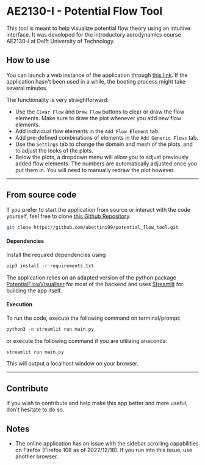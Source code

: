 # AE2130-I - Potential Flow Tool

This tool is meant to help visualize potential flow theory using an intuitive interface. It was developed for the introductory aerodynamics course AE2130-I at Delft University of Technology.


## How to use
You can launch a web instance of the application through [this link](https://ae2130i-potential-flow-tool.streamlit.app/). If the application hasn't been used in a while, the booting process might take several minutes.

The functionality is very straightforward:
* Use the `Clear Flow` and `Draw Flow` buttons to clear or draw the flow elements. Make sure to draw the plot whenever you add new flow elements.
* Add individual flow elements in the `Add Flow Element` tab.
* Add pre-defined combinations of elements in the `Add Generic Flows` tab.
* Use the `Settings` tab to change the domain and mesh of the plots, and to adjust the looks of the plots.
* Below the plots, a dropdown menu will allow you to adjust previously added flow elements. The numbers are automatically adjusted once you put them in. You will need to manually redraw the plot however.

---
## From source code
If you prefer to start the application from source or interact with the code yourself, feel free to clone [this Github Repository](https://github.com/abettini99/potential_flow_tool).  

```bash
git clone https://github.com/abettini99/potential_flow_tool.git
```




#### Dependencies
Install the required dependencies using

```bash
pip3 install -r requirements.txt
```
The application relies on an adapted version of the python package [PotentialFlowVisualiser](https://pypi.org/project/PotentialFlowVisualizer/) for most of the backend and uses [Streamlit](https://streamlit.io/) for building the app itself.

#### Execution
To run the code, execute the following command on terminal/prompt:

```bash
python3 -m streamlit run main.py
```

or execute the following command if you are utilizing anaconda:

```bash
streamlit run main.py
```

This will output a localhost window on your browser.


---

## Contribute
If you wish to contribute and help make this app better and more useful, don't hesitate to do so.

## Notes
* The online application has an issue with the sidebar scrolling capabilities on Firefox (Firefox 108 as of 2022/12/18). If you run into this issue, use another browser.
